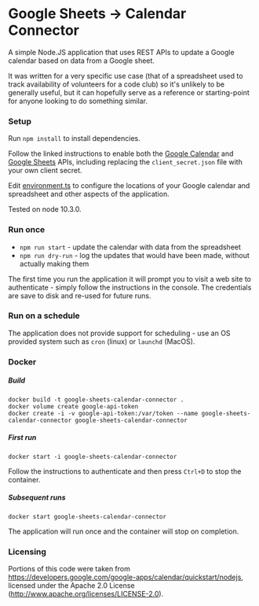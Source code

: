 # Google Sheets → Calendar Connector

A simple Node.JS application that uses REST APIs to update a Google calendar based on data from a Google sheet.

It was written for a very specific use case (that of a spreadsheet used to track availability of volunteers for a code club) so it's unlikely to be generally useful, but it can hopefully serve as a reference or starting-point for anyone looking to do something similar.

### Setup ###

Run `npm install` to install dependencies.

Follow the linked instructions to enable both the [Google Calendar](https://developers.google.com/google-apps/calendar/quickstart/nodejs) and [Google Sheets](https://developers.google.com/sheets/api/quickstart/nodejs) APIs, including replacing the `client_secret.json` file with your own client secret.

Edit [environment.ts](src/environment/environment.ts) to configure the locations of your Google calendar and spreadsheet
and other aspects of the application.

Tested on node 10.3.0.

### Run once ###

* `npm run start` - update the calendar with data from the spreadsheet
* `npm run dry-run` - log the updates that would have been made, without actually making them

The first time you run the application it will prompt you to visit a web site to authenticate - simply follow the instructions
in the console.  The credentials are save to disk and re-used for future runs.

### Run on a schedule ###

The application does not provide support for scheduling - use an OS provided system such as `cron` (linux) or `launchd` (MacOS).

### Docker ###

##### Build #####

    docker build -t google-sheets-calendar-connector .
    docker volume create google-api-token
    docker create -i -v google-api-token:/var/token --name google-sheets-calendar-connector google-sheets-calendar-connector

##### First run #####

    docker start -i google-sheets-calendar-connector

Follow the instructions to authenticate and then press `Ctrl+D` to stop the container.

##### Subsequent runs #####

    docker start google-sheets-calendar-connector

The application will run once and the container will stop  on completion.

### Licensing

Portions of this code were taken from https://developers.google.com/google-apps/calendar/quickstart/nodejs,
licensed under the Apache 2.0 License (http://www.apache.org/licenses/LICENSE-2.0).
